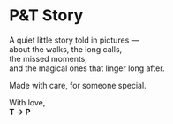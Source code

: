 # P&T Story

A quiet little story told in pictures —  
about the walks, the long calls,  
the missed moments,  
and the magical ones that linger long after.

Made with care, for someone special.

With love,  
**T → P**
